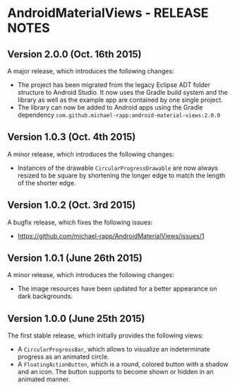 # AndroidMaterialViews - RELEASE NOTES

## Version 2.0.0 (Oct. 16th 2015)

A major release, which introduces the following changes:

- The project has been migrated from the legacy Eclipse ADT folder structure to Android Studio. It now uses the Gradle build system and the library as well as the example app are contained by one single project.
- The library can now be added to Android apps using the Gradle dependency `com.github.michael-rapp:android-material-views:2.0.0`

## Version 1.0.3 (Oct. 4th 2015)

A minor release, which introduces the following changes:

- Instances of the drawable `CircularProgressDrawable` are now always resized to be square by shortening the longer edge to match the length of the shorter edge.

## Version 1.0.2 (Oct. 3rd 2015)

A bugfix release, which fixes the following issues:

- https://github.com/michael-rapp/AndroidMaterialViews/issues/1

## Version 1.0.1 (June 26th 2015)

A minor release, which introduces the following changes:

- The image resources have been updated for a better appearance on dark backgrounds.

## Version 1.0.0 (June 25th 2015)

The first stable release, which initially provides the following views: 

- A `CircularProgressBar`, which allows to visualize an indeterminate progress as an animated circle.
- A `FloatingActionButton`, which is a round, colored button with a shadow and an icon. The button supports to become shown or hidden in an animated manner.